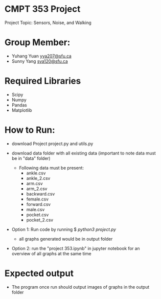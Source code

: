 # CMPT 353 Project
 Project Topic: Sensors, Noise, and Walking


# Group Member:
- Yuhang Yuan yya207@sfu.ca
- Sunny Yang sya120@sfu.ca

# Required Libraries 
- Scipy
- Numpy
- Pandas 
- Matplotlib

# How to Run:
- download Project project.py and utils.py
- download data folder with all existing data (important to note data must be in "data" folder)
    - Following data must be present:
        - ankle.csv
        - ankle_2.csv
        - arm.csv
        - arm_2.csv
        - backward.csv
        - female.csv
        - forward.csv
        - male.csv
        - pocket.csv
        - pocket_2.csv 
- Option 1: Run code by running $ _python3 project.py_
    - all graphs generated would be in output folder

- Option 2: run the "project 353.ipynb" in jupyter notebook for an overview of all graphs at the same time

# Expected output
- The program once run should output images of graphs in the output folder

